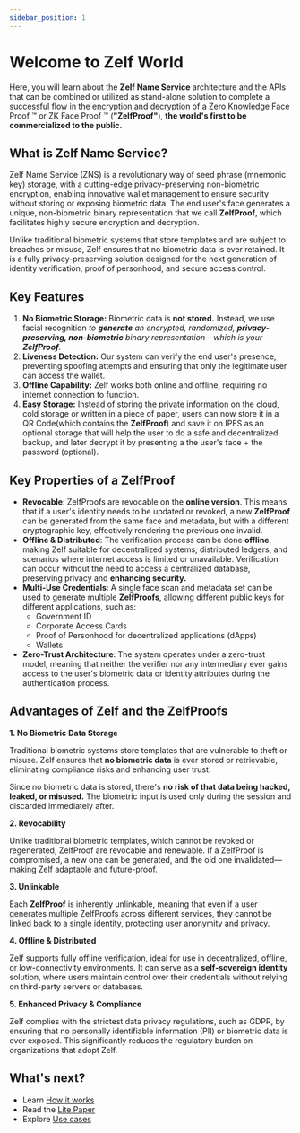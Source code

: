 ```yaml
---
sidebar_position: 1
---
```


# Welcome to Zelf World

Here, you will learn about the **Zelf Name Service** architecture and the APIs that can be combined or utilized as stand-alone solution to complete a successful flow in the encryption and decryption of a Zero Knowledge Face Proof ™ or ZK Face Proof ™ (**"ZelfProof"**), **the world's first to be commercialized to the public.**

## What is Zelf Name Service?

Zelf Name Service (ZNS) is a revolutionary way of seed phrase (mnemonic key) storage, with a cutting-edge privacy-preserving non-biometric encryption, enabling innovative wallet management to ensure security without storing or exposing biometric data. The end user's face generates a unique, non-biometric binary representation that we call **ZelfProof**, which facilitates highly secure encryption and decryption.

Unlike traditional biometric systems that store templates and are subject to breaches or misuse, Zelf ensures that no biometric data is ever retained. It is a fully privacy-preserving solution designed for the next generation of identity verification, proof of personhood, and secure access control.

## Key Features

1. **No Biometric Storage:** Biometric data is **not stored.** Instead, we use facial recognition _to **generate** an encrypted, randomized, **privacy-preserving, non-biometric** binary representation – which is your **ZelfProof**._
2. **Liveness Detection:** Our system can verify the end user's presence, preventing spoofing attempts and ensuring that only the legitimate user can access the wallet.
3. **Offline Capability:** Zelf works both online and offline, requiring no internet connection to function.
4. **Easy Storage:** Instead of storing the private information on the cloud, cold storage or written in a piece of paper, users can now store it in a QR Code(which contains the **ZelfProof**) and save it on IPFS as an optional storage that will help the user to do a safe and decentralized backup, and later decrypt it by presenting a the user's face + the password (optional).

## Key Properties of a ZelfProof

* **Revocable**: ZelfProofs are revocable on the **online version**. This means that if a user's identity needs to be updated or revoked, a new **ZelfProof** can be generated from the same face and metadata, but with a different cryptographic key, effectively rendering the previous one invalid.
* **Offline & Distributed**: The verification process can be done **offline**, making Zelf suitable for decentralized systems, distributed ledgers, and scenarios where internet access is limited or unavailable. Verification can occur without the need to access a centralized database, preserving privacy and **enhancing security.**
* **Multi-Use Credentials**: A single face scan and metadata set can be used to generate multiple **ZelfProofs**, allowing different public keys for different applications, such as:  
  * Government ID  
  * Corporate Access Cards  
  * Proof of Personhood for decentralized applications (dApps)  
  * Wallets
* **Zero-Trust Architecture**: The system operates under a zero-trust model, meaning that neither the verifier nor any intermediary ever gains access to the user's biometric data or identity attributes during the authentication process.

## Advantages of Zelf and the ZelfProofs

**1. No Biometric Data Storage**

Traditional biometric systems store templates that are vulnerable to theft or misuse. Zelf ensures that **no biometric data** is ever stored or retrievable, eliminating compliance risks and enhancing user trust.

Since no biometric data is stored, there's **no risk of that data being hacked, leaked, or misused.** The biometric input is used only during the session and discarded immediately after.

**2. Revocability**

Unlike traditional biometric templates, which cannot be revoked or regenerated, ZelfProof are revocable and renewable. If a ZelfProof is compromised, a new one can be generated, and the old one invalidated—making Zelf adaptable and future-proof.

**3. Unlinkable**

Each **ZelfProof** is inherently unlinkable, meaning that even if a user generates multiple ZelfProofs across different services, they cannot be linked back to a single identity, protecting user anonymity and privacy.

**4. Offline & Distributed**

Zelf supports fully offline verification, ideal for use in decentralized, offline, or low-connectivity environments. It can serve as a **self-sovereign identity** solution, where users maintain control over their credentials without relying on third-party servers or databases.

**5. Enhanced Privacy & Compliance**

Zelf complies with the strictest data privacy regulations, such as GDPR, by ensuring that no personally identifiable information (PII) or biometric data is ever exposed. This significantly reduces the regulatory burden on organizations that adopt Zelf.

## What's next?

- Learn [How it works](./getting-started/how-it-works)
- Read the [Lite Paper](./getting-started/lite-paper)
- Explore [Use cases](./getting-started/use-cases)
